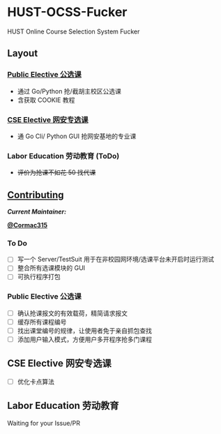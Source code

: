 # HUST-OCSS-Fucker

HUST Online Course Selection System Fucker

## Layout

### [Public Elective 公选课](./Public%20Elective/README.md)

- 通过 Go/Python 抢/截胡主校区公选课
- 含获取 COOKIE 教程

### [CSE Elective 网安专选课](./CSE%20Elective//README.md)

- 通 Go Cli/ Python GUI 抢网安基地的专业课

### Labor Education 劳动教育 (ToDo)

- ~~评价为抢课不如花 50 找代课~~

## [Contributing](./contributing.md)

***Current Maintainer:***

**[@Cormac315](https://github.com/Cormac315)**

### To Do

- [ ] 写一个 Server/TestSuit 用于在非校园网环境/选课平台未开启时运行测试
- [ ] 整合所有选课模块的 GUI
- [ ] 可执行程序打包

### Public Elective 公选课

- [ ] 确认抢课报文的有效载荷，精简请求报文
- [ ] 缓存所有课程编号
- [ ] 找出课堂编号的规律，让使用者免于亲自抓包查找
- [ ] 添加用户输入模式，方便用户多开程序抢多门课程

## CSE Elective 网安专选课

- [ ] 优化卡点算法

## Labor Education 劳动教育

Waiting for your Issue/PR
